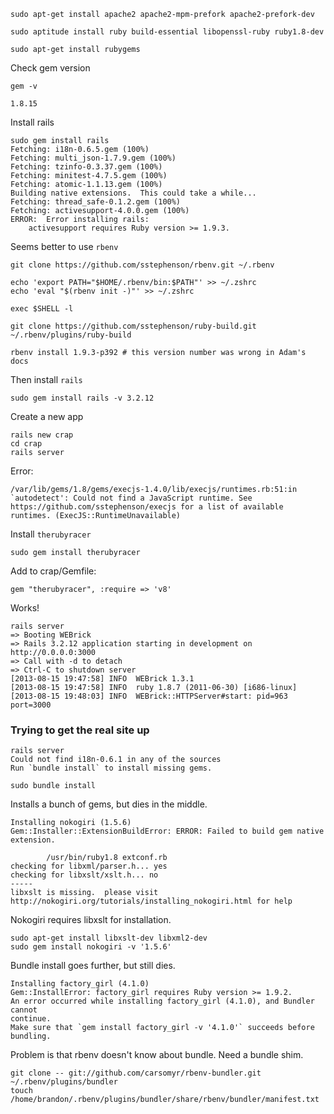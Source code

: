     sudo apt-get install apache2 apache2-mpm-prefork apache2-prefork-dev

    sudo aptitude install ruby build-essential libopenssl-ruby ruby1.8-dev
    
    sudo apt-get install rubygems
    
Check gem version

    gem -v
    
    1.8.15        

Install rails

    sudo gem install rails
    Fetching: i18n-0.6.5.gem (100%)
    Fetching: multi_json-1.7.9.gem (100%)
    Fetching: tzinfo-0.3.37.gem (100%)
    Fetching: minitest-4.7.5.gem (100%)
    Fetching: atomic-1.1.13.gem (100%)
    Building native extensions.  This could take a while...
    Fetching: thread_safe-0.1.2.gem (100%)
    Fetching: activesupport-4.0.0.gem (100%)
    ERROR:  Error installing rails:
    	activesupport requires Ruby version >= 1.9.3.

Seems better to use `rbenv`

    git clone https://github.com/sstephenson/rbenv.git ~/.rbenv

    echo 'export PATH="$HOME/.rbenv/bin:$PATH"' >> ~/.zshrc
    echo 'eval "$(rbenv init -)"' >> ~/.zshrc
    
    exec $SHELL -l

    git clone https://github.com/sstephenson/ruby-build.git ~/.rbenv/plugins/ruby-build
    
    rbenv install 1.9.3-p392 # this version number was wrong in Adam's docs

Then install `rails`

    sudo gem install rails -v 3.2.12

Create a new app

    rails new crap
    cd crap
    rails server

Error:

    /var/lib/gems/1.8/gems/execjs-1.4.0/lib/execjs/runtimes.rb:51:in `autodetect': Could not find a JavaScript runtime. See https://github.com/sstephenson/execjs for a list of available runtimes. (ExecJS::RuntimeUnavailable)

Install `therubyracer`

    sudo gem install therubyracer

Add to crap/Gemfile:

    gem "therubyracer", :require => 'v8'
    
Works!

    rails server
    => Booting WEBrick
    => Rails 3.2.12 application starting in development on http://0.0.0.0:3000
    => Call with -d to detach
    => Ctrl-C to shutdown server
    [2013-08-15 19:47:58] INFO  WEBrick 1.3.1
    [2013-08-15 19:47:58] INFO  ruby 1.8.7 (2011-06-30) [i686-linux]
    [2013-08-15 19:48:03] INFO  WEBrick::HTTPServer#start: pid=963 port=3000

### Trying to get the real site up ###

    rails server
    Could not find i18n-0.6.1 in any of the sources
    Run `bundle install` to install missing gems.

    sudo bundle install

Installs a bunch of gems, but dies in the middle.

    Installing nokogiri (1.5.6) 
    Gem::Installer::ExtensionBuildError: ERROR: Failed to build gem native extension.
    
            /usr/bin/ruby1.8 extconf.rb 
    checking for libxml/parser.h... yes
    checking for libxslt/xslt.h... no
    -----
    libxslt is missing.  please visit http://nokogiri.org/tutorials/installing_nokogiri.html for help

Nokogiri requires libxslt for installation.

    sudo apt-get install libxslt-dev libxml2-dev
    sudo gem install nokogiri -v '1.5.6'

Bundle install goes further, but still dies.

    Installing factory_girl (4.1.0) 
    Gem::InstallError: factory_girl requires Ruby version >= 1.9.2.
    An error occurred while installing factory_girl (4.1.0), and Bundler cannot
    continue.
    Make sure that `gem install factory_girl -v '4.1.0'` succeeds before bundling.

Problem is that rbenv doesn't know about bundle. Need a bundle shim.

    git clone -- git://github.com/carsomyr/rbenv-bundler.git ~/.rbenv/plugins/bundler
    touch /home/brandon/.rbenv/plugins/bundler/share/rbenv/bundler/manifest.txt
